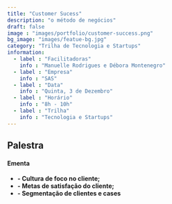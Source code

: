 ```yaml
---
title: "Customer Sucess"
description: "o método de negócios"
draft: false
image : "images/portfolio/customer-success.png"
bg_image: "images/featue-bg.jpg"
category: "Trilha de Tecnologia e Startups"
information:
  - label : "Facilitadoras"
    info : "Manuelle Rodrigues e Débora Montenegro"
  - label : "Empresa"
    info : "SAS"
  - label : "Data"
    info : "Quinta, 3 de Dezembro"
  - label : "Horário"
    info : "8h - 10h"
  - label : "Trilha"
    info : "Tecnologia e Startups"
---
```


## Palestra


#### Ementa
- **- Cultura de foco no cliente;** 
- **- Metas de satisfação do cliente;** 
- **- Segmentação de clientes e cases**